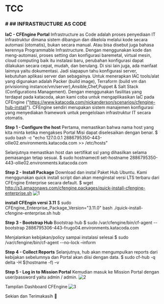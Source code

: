 # TCC
### # ##  **INFRASTRUCTURE AS CODE**

**IaC - CFEngine Portal**
Infrastructure as Code adalah proses penyediaan IT infrastruktur dimana sistem dibangun dan dikelola melalui kode secara automasi (otomatis), bukan secara manual. Atau bisa disebut juga bahasa kerennya Programmable Infrastructure.
Dengan menggunakan kode dan meng-automasi, proses setting dan konfigurasi baremetal, virtual mesin, cloud computing baik itu instalasi baru, perubahan konfigurasi dapat dilakukan secara cepat, mudah, dan berulang. Di sisi lain juga, ada manfaat lainnya yaitu dokumentasi. Jadi siapapun tahu konfigurasi server, kebutuhan aplikasi server dan sebagainya.
Untuk menerapkan IAC tools/alat yang digunakan adalah Packer (build image), Terraform (build vm dan privisioning instance/vm/server),Ansible,Chef,Puppet & Salt Stack (Configurations Management).
Dengan menggunakan fasilitas yang terdapat pada katacoda, akan kami coba untuk mengaplikasikan IaC pada CFEngine ("https://www.katacoda.com/nickanderson/scenarios/cfengine-hub-install"). CFEngine sendiri merupakan sistem manajemen konfigurasi yang menyediakan framework untuk pengelolaan infrastruktur IT secara otomatis.

**Step 1 - Configure the host**
Pertama, memastikan bahwa nama host yang kita minta ketika mengakses Portal Misi dapat diselesaikan dengan benar. 
$ sudo bash -c "echo 127.0.0.1 2886795350-443-ollie02.environments.katacoda.com >> /etc/hosts"

Selanjutnya memastikan host dan sertifikat ssl yang dihasilkan selama pemasangan tetap sesuai.
 $ sudo hostnamectl set-hostname 2886795350-443-ollie02.environments.katacoda.com

**Step 2 - Install Package**
Download dan instal Paket Hub Ubuntu. Kami menggunakan quick install script dan akan menginstal versi LTS terbaru dari CFEngine Enterprise secara default.
$ wget http://s3.amazonaws.com/cfengine.packages/quick-install-cfengine-enterprise.sh
![1](https://user-images.githubusercontent.com/42165699/49919363-ee58fb00-fed8-11e8-8f8f-f0d19c73422e.png)

**install CFEngin versi 3.11**
$ sudo CFEngine_Enterprise_Package_Version="3.11.0" bash ./quick-install-cfengine-enterprise.sh hub

**Step 3 - Bootstrap Hub**
Bootstrap hub
$ sudo /var/cfengine/bin/cf-agent --bootstrap 2886795306-443-frugo04.environments.katacoda.com

Menjalankan kebijakan/policy sampai instalasi selesai
$ sudo /var/cfengine/bin/cf-agent --no-lock –inform

**Step 4 - Collect Reports**
Selanjutnya, hub akan mengumpulkan reports dari kebijakan sebelumnya dan Portal akan diisi dengan data. 
$ sudo cf-hub -q delta -H $(hostname -f) –v







**Step 5 - Log in to Mission Portal**
Kemudian masuk ke Mission Portal  dengan user/password yaitu admin / admin.
![2](https://user-images.githubusercontent.com/42165699/49919462-47289380-fed9-11e8-9e9f-6b0b4c0ef110.png)

Tampilan Dashboard CFEngine
![3](https://user-images.githubusercontent.com/42165699/49919495-632c3500-fed9-11e8-840e-cc0885ca11a0.png)

Sekian dan Terimakasih 

